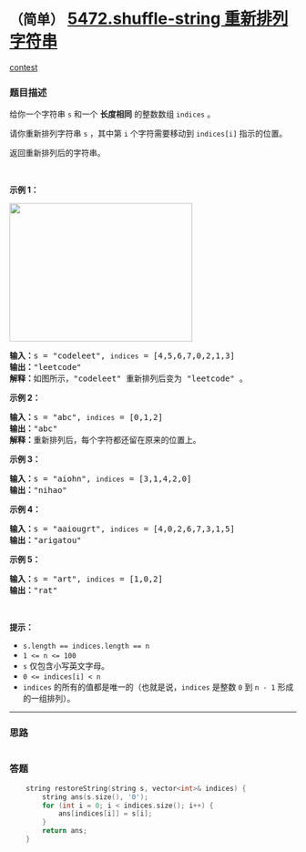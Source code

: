 # `（简单）` [5472.shuffle-string 重新排列字符串](https://leetcode-cn.com/problems/shuffle-string/)

[contest](https://leetcode-cn.com/contest/weekly-contest-199/problems/shuffle-string/)

### 题目描述
<p>给你一个字符串 <code>s</code> 和一个 <strong>长度相同</strong> 的整数数组 <code>indices</code> 。</p>

<p>请你重新排列字符串 <code>s</code> ，其中第 <code>i</code> 个字符需要移动到 <code>indices[i]</code> 指示的位置。</p>

<p>返回重新排列后的字符串。</p>

<p>&nbsp;</p>

<p><strong>示例 1：</strong></p>

<p><img alt="" src="https://assets.leetcode-cn.com/aliyun-lc-upload/uploads/2020/07/26/q1.jpg" style="height: 243px; width: 321px;"></p>

<pre><strong>输入：</strong>s = "codeleet", <code>indices</code> = [4,5,6,7,0,2,1,3]
<strong>输出：</strong>"leetcode"
<strong>解释：</strong>如图所示，"codeleet" 重新排列后变为 "leetcode" 。
</pre>

<p><strong>示例 2：</strong></p>

<pre><strong>输入：</strong>s = "abc", <code>indices</code> = [0,1,2]
<strong>输出：</strong>"abc"
<strong>解释：</strong>重新排列后，每个字符都还留在原来的位置上。
</pre>

<p><strong>示例 3：</strong></p>

<pre><strong>输入：</strong>s = "aiohn", <code>indices</code> = [3,1,4,2,0]
<strong>输出：</strong>"nihao"
</pre>

<p><strong>示例 4：</strong></p>

<pre><strong>输入：</strong>s = "aaiougrt", <code>indices</code> = [4,0,2,6,7,3,1,5]
<strong>输出：</strong>"arigatou"
</pre>

<p><strong>示例 5：</strong></p>

<pre><strong>输入：</strong>s = "art", <code>indices</code> = [1,0,2]
<strong>输出：</strong>"rat"
</pre>

<p>&nbsp;</p>

<p><strong>提示：</strong></p>

<ul>
	<li><code>s.length == indices.length == n</code></li>
	<li><code>1 &lt;= n &lt;= 100</code></li>
	<li><code>s</code> 仅包含小写英文字母。</li>
	<li><code>0 &lt;= indices[i] &lt;&nbsp;n</code></li>
	<li><code>indices</code> 的所有的值都是唯一的（也就是说，<code>indices</code> 是整数 <code>0</code> 到 <code>n - 1</code> 形成的一组排列）。</li>
</ul>


---
### 思路
```
```



### 答题
``` C++
    string restoreString(string s, vector<int>& indices) {
        string ans(s.size(), '0');
        for (int i = 0; i < indices.size(); i++) {
            ans[indices[i]] = s[i];
        }
        return ans;
    }
```




